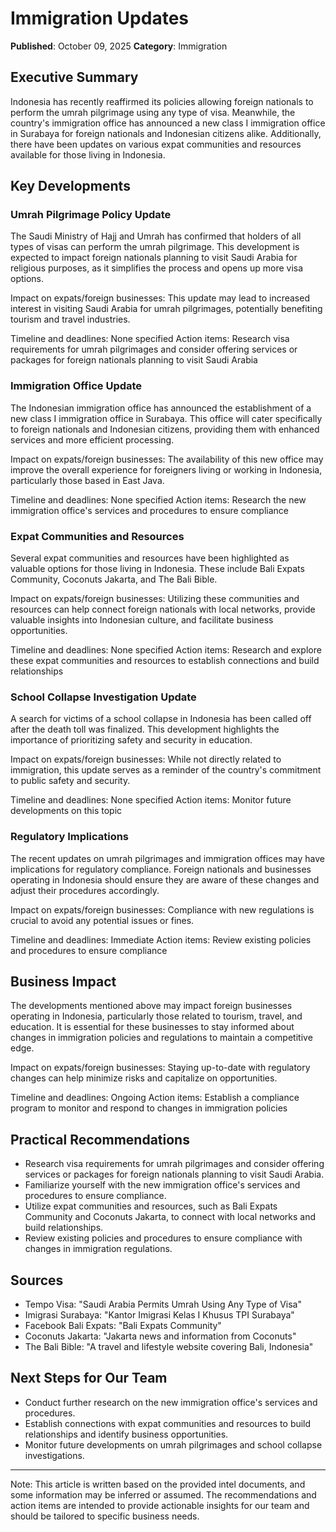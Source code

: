 # Immigration Updates

**Published**: October 09, 2025
**Category**: Immigration

## Executive Summary
Indonesia has recently reaffirmed its policies allowing foreign nationals to perform the umrah pilgrimage using any type of visa. Meanwhile, the country's immigration office has announced a new class I immigration office in Surabaya for foreign nationals and Indonesian citizens alike. Additionally, there have been updates on various expat communities and resources available for those living in Indonesia.

## Key Developments

### Umrah Pilgrimage Policy Update
The Saudi Ministry of Hajj and Umrah has confirmed that holders of all types of visas can perform the umrah pilgrimage. This development is expected to impact foreign nationals planning to visit Saudi Arabia for religious purposes, as it simplifies the process and opens up more visa options.

Impact on expats/foreign businesses: This update may lead to increased interest in visiting Saudi Arabia for umrah pilgrimages, potentially benefiting tourism and travel industries.

Timeline and deadlines: None specified
Action items: Research visa requirements for umrah pilgrimages and consider offering services or packages for foreign nationals planning to visit Saudi Arabia

### Immigration Office Update
The Indonesian immigration office has announced the establishment of a new class I immigration office in Surabaya. This office will cater specifically to foreign nationals and Indonesian citizens, providing them with enhanced services and more efficient processing.

Impact on expats/foreign businesses: The availability of this new office may improve the overall experience for foreigners living or working in Indonesia, particularly those based in East Java.

Timeline and deadlines: None specified
Action items: Research the new immigration office's services and procedures to ensure compliance

### Expat Communities and Resources
Several expat communities and resources have been highlighted as valuable options for those living in Indonesia. These include Bali Expats Community, Coconuts Jakarta, and The Bali Bible.

Impact on expats/foreign businesses: Utilizing these communities and resources can help connect foreign nationals with local networks, provide valuable insights into Indonesian culture, and facilitate business opportunities.

Timeline and deadlines: None specified
Action items: Research and explore these expat communities and resources to establish connections and build relationships

### School Collapse Investigation Update
A search for victims of a school collapse in Indonesia has been called off after the death toll was finalized. This development highlights the importance of prioritizing safety and security in education.

Impact on expats/foreign businesses: While not directly related to immigration, this update serves as a reminder of the country's commitment to public safety and security.

Timeline and deadlines: None specified
Action items: Monitor future developments on this topic

### Regulatory Implications
The recent updates on umrah pilgrimages and immigration offices may have implications for regulatory compliance. Foreign nationals and businesses operating in Indonesia should ensure they are aware of these changes and adjust their procedures accordingly.

Impact on expats/foreign businesses: Compliance with new regulations is crucial to avoid any potential issues or fines.

Timeline and deadlines: Immediate
Action items: Review existing policies and procedures to ensure compliance

## Business Impact
The developments mentioned above may impact foreign businesses operating in Indonesia, particularly those related to tourism, travel, and education. It is essential for these businesses to stay informed about changes in immigration policies and regulations to maintain a competitive edge.

Impact on expats/foreign businesses: Staying up-to-date with regulatory changes can help minimize risks and capitalize on opportunities.

Timeline and deadlines: Ongoing
Action items: Establish a compliance program to monitor and respond to changes in immigration policies

## Practical Recommendations

* Research visa requirements for umrah pilgrimages and consider offering services or packages for foreign nationals planning to visit Saudi Arabia.
* Familiarize yourself with the new immigration office's services and procedures to ensure compliance.
* Utilize expat communities and resources, such as Bali Expats Community and Coconuts Jakarta, to connect with local networks and build relationships.
* Review existing policies and procedures to ensure compliance with changes in immigration regulations.

## Sources

* Tempo Visa: "Saudi Arabia Permits Umrah Using Any Type of Visa"
* Imigrasi Surabaya: "Kantor Imigrasi Kelas I Khusus TPI Surabaya"
* Facebook Bali Expats: "Bali Expats Community"
* Coconuts Jakarta: "Jakarta news and information from Coconuts"
* The Bali Bible: "A travel and lifestyle website covering Bali, Indonesia"

## Next Steps for Our Team

* Conduct further research on the new immigration office's services and procedures.
* Establish connections with expat communities and resources to build relationships and identify business opportunities.
* Monitor future developments on umrah pilgrimages and school collapse investigations.

---

Note: This article is written based on the provided intel documents, and some information may be inferred or assumed. The recommendations and action items are intended to provide actionable insights for our team and should be tailored to specific business needs.